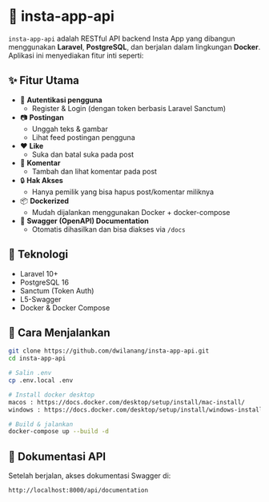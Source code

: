 # 📸 insta-app-api

`insta-app-api` adalah RESTful API backend Insta App yang dibangun menggunakan **Laravel**, **PostgreSQL**, dan berjalan dalam lingkungan **Docker**. Aplikasi ini menyediakan fitur inti seperti:

## ✨ Fitur Utama

- 🔐 **Autentikasi pengguna**
  - Register & Login (dengan token berbasis Laravel Sanctum)
- 📷 **Postingan**
  - Unggah teks & gambar
  - Lihat feed postingan pengguna
- ❤️ **Like**
  - Suka dan batal suka pada post
- 💬 **Komentar**
  - Tambah dan lihat komentar pada post
- 🔒 **Hak Akses**
  - Hanya pemilik yang bisa hapus post/komentar miliknya
- 📦 **Dockerized**
  - Mudah dijalankan menggunakan Docker + docker-compose
- 🧪 **Swagger (OpenAPI) Documentation**
  - Otomatis dihasilkan dan bisa diakses via `/docs`

## 🧰 Teknologi

- Laravel 10+
- PostgreSQL 16
- Sanctum (Token Auth)
- L5-Swagger
- Docker & Docker Compose

## 🚀 Cara Menjalankan

```bash
git clone https://github.com/dwilanang/insta-app-api.git
cd insta-app-api

# Salin .env
cp .env.local .env

# Install docker desktop
macos : https://docs.docker.com/desktop/setup/install/mac-install/
windows : https://docs.docker.com/desktop/setup/install/windows-install/

# Build & jalankan
docker-compose up --build -d


```

## 📘 Dokumentasi API

Setelah berjalan, akses dokumentasi Swagger di:
```
http://localhost:8000/api/documentation
```